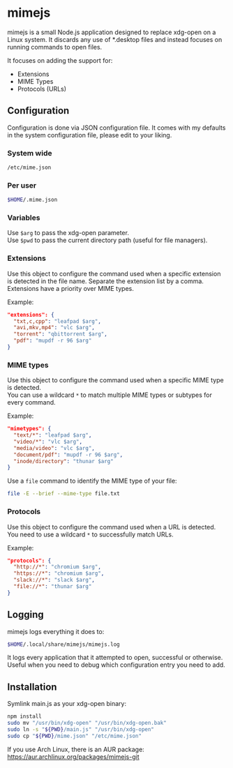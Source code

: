 # mimejs

mimejs is a small Node.js application designed to replace xdg-open on a Linux system. It discards any use of *.desktop files and instead focuses on running commands to open files.

It focuses on adding the support for:

* Extensions
* MIME Types
* Protocols (URLs)

## Configuration

Configuration is done via JSON configuration file. It comes with my defaults in the system configuration file, please edit to your liking.

### System wide

```bash
/etc/mime.json
```

### Per user
```bash
$HOME/.mime.json
```
### Variables

Use `$arg` to pass the xdg-open parameter.\
Use `$pwd` to pass the current directory path (useful for file managers).

### Extensions

Use this object to configure the command used when a specific extension is detected in the file name. Separate the extension list by a comma. Extensions have a priority over MIME types.

Example:
```json
"extensions": {
  "txt,c,cpp": "leafpad $arg",
  "avi,mkv,mp4": "vlc $arg",
  "torrent": "qbittorrent $arg",
  "pdf": "mupdf -r 96 $arg"
}
```

### MIME types

Use this object to configure the command used when a specific MIME type is detected.\
You can use a wildcard `*` to match multiple MIME types or subtypes for every command.

Example:
```json
"mimetypes": {
  "text/*": "leafpad $arg",
  "video/*": "vlc $arg",
  "media/video": "vlc $arg",
  "document/pdf": "mupdf -r 96 $arg",
  "inode/directory": "thunar $arg"
}
```
Use a `file` command to identify the MIME type of your file:
```bash
file -E --brief --mime-type file.txt
```

### Protocols

Use this object to configure the command used when a URL is detected. You need to use a wildcard `*` to successfully match URLs.

Example:
```json
"protocols": {
  "http://*": "chromium $arg",
  "https://*": "chromium $arg",
  "slack://*": "slack $arg",
  "file://*": "thunar $arg"
}
```

## Logging

mimejs logs everything it does to:

```bash
$HOME/.local/share/mimejs/mimejs.log
```

It logs every application that it attempted to open, successful or otherwise. Useful when you need to debug which configuration entry you need to add.

## Installation

Symlink main.js as your xdg-open binary:

```bash
npm install
sudo mv "/usr/bin/xdg-open" "/usr/bin/xdg-open.bak"
sudo ln -s "${PWD}/main.js" "/usr/bin/xdg-open"
sudo cp "${PWD}/mime.json" "/etc/mime.json"
```

If you use Arch Linux, there is an AUR package: https://aur.archlinux.org/packages/mimejs-git